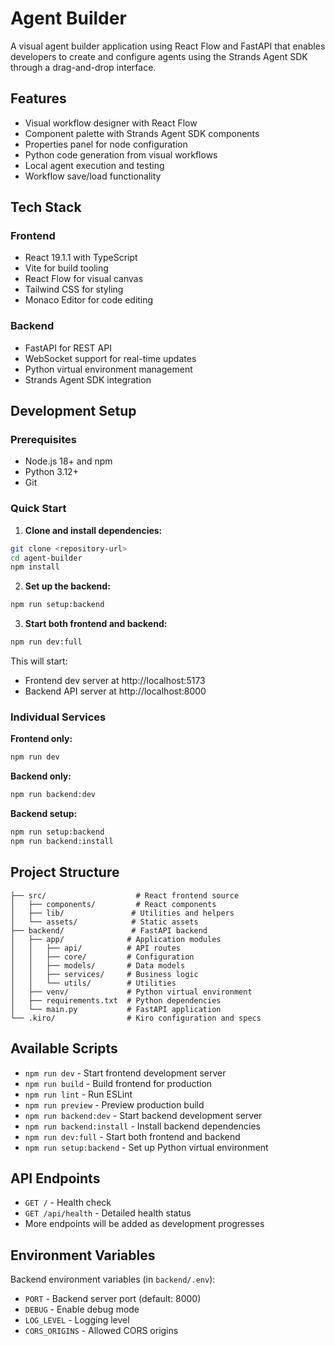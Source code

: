 # Agent Builder

A visual agent builder application using React Flow and FastAPI that enables developers to create and configure agents using the Strands Agent SDK through a drag-and-drop interface.

## Features

- Visual workflow designer with React Flow
- Component palette with Strands Agent SDK components
- Properties panel for node configuration
- Python code generation from visual workflows
- Local agent execution and testing
- Workflow save/load functionality

## Tech Stack

### Frontend
- React 19.1.1 with TypeScript
- Vite for build tooling
- React Flow for visual canvas
- Tailwind CSS for styling
- Monaco Editor for code editing

### Backend
- FastAPI for REST API
- WebSocket support for real-time updates
- Python virtual environment management
- Strands Agent SDK integration

## Development Setup

### Prerequisites
- Node.js 18+ and npm
- Python 3.12+
- Git

### Quick Start

1. **Clone and install dependencies:**
```bash
git clone <repository-url>
cd agent-builder
npm install
```

2. **Set up the backend:**
```bash
npm run setup:backend
```

3. **Start both frontend and backend:**
```bash
npm run dev:full
```

This will start:
- Frontend dev server at http://localhost:5173
- Backend API server at http://localhost:8000

### Individual Services

**Frontend only:**
```bash
npm run dev
```

**Backend only:**
```bash
npm run backend:dev
```

**Backend setup:**
```bash
npm run setup:backend
npm run backend:install
```

## Project Structure

```
├── src/                    # React frontend source
│   ├── components/         # React components
│   ├── lib/               # Utilities and helpers
│   └── assets/            # Static assets
├── backend/               # FastAPI backend
│   ├── app/              # Application modules
│   │   ├── api/          # API routes
│   │   ├── core/         # Configuration
│   │   ├── models/       # Data models
│   │   ├── services/     # Business logic
│   │   └── utils/        # Utilities
│   ├── venv/             # Python virtual environment
│   ├── requirements.txt  # Python dependencies
│   └── main.py           # FastAPI application
└── .kiro/                # Kiro configuration and specs
```

## Available Scripts

- `npm run dev` - Start frontend development server
- `npm run build` - Build frontend for production
- `npm run lint` - Run ESLint
- `npm run preview` - Preview production build
- `npm run backend:dev` - Start backend development server
- `npm run backend:install` - Install backend dependencies
- `npm run dev:full` - Start both frontend and backend
- `npm run setup:backend` - Set up Python virtual environment

## API Endpoints

- `GET /` - Health check
- `GET /api/health` - Detailed health status
- More endpoints will be added as development progresses

## Environment Variables

Backend environment variables (in `backend/.env`):
- `PORT` - Backend server port (default: 8000)
- `DEBUG` - Enable debug mode
- `LOG_LEVEL` - Logging level
- `CORS_ORIGINS` - Allowed CORS origins